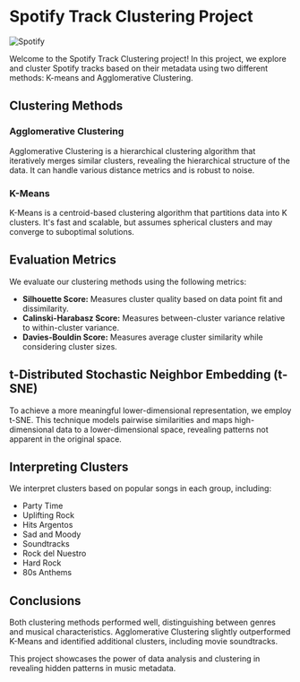 # Spotify Track Clustering Project

![Spotify](https://img.shields.io/badge/Spotify-Data%20Analysis-blue)

Welcome to the Spotify Track Clustering project! In this project, we explore and cluster Spotify tracks based on their metadata using two different methods: K-means and Agglomerative Clustering.

## Clustering Methods

### Agglomerative Clustering
Agglomerative Clustering is a hierarchical clustering algorithm that iteratively merges similar clusters, revealing the hierarchical structure of the data. It can handle various distance metrics and is robust to noise.

### K-Means
K-Means is a centroid-based clustering algorithm that partitions data into K clusters. It's fast and scalable, but assumes spherical clusters and may converge to suboptimal solutions.

## Evaluation Metrics

We evaluate our clustering methods using the following metrics:

- **Silhouette Score:** Measures cluster quality based on data point fit and dissimilarity.
- **Calinski-Harabasz Score:** Measures between-cluster variance relative to within-cluster variance.
- **Davies-Bouldin Score:** Measures average cluster similarity while considering cluster sizes.

## t-Distributed Stochastic Neighbor Embedding (t-SNE)

To achieve a more meaningful lower-dimensional representation, we employ t-SNE. This technique models pairwise similarities and maps high-dimensional data to a lower-dimensional space, revealing patterns not apparent in the original space.

## Interpreting Clusters

We interpret clusters based on popular songs in each group, including:

- Party Time
- Uplifting Rock
- Hits Argentos
- Sad and Moody
- Soundtracks
- Rock del Nuestro
- Hard Rock
- 80s Anthems

## Conclusions

Both clustering methods performed well, distinguishing between genres and musical characteristics. Agglomerative Clustering slightly outperformed K-Means and identified additional clusters, including movie soundtracks.

This project showcases the power of data analysis and clustering in revealing hidden patterns in music metadata.
